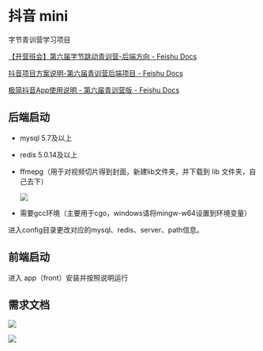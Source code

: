 # 抖音 mini



字节青训营学习项目

[‍‌‬‍⁡‌⁡⁣⁢⁡‌‌⁤⁣﻿‍‌‍⁡‍‍‍‍⁣‌‌﻿‌﻿⁤⁡‍‬﻿﻿‌‍‬⁡⁣⁣【开营班会】第六届字节跳动青训营-后端方向 - Feishu Docs](https://bytedance.feishu.cn/docx/KwNudUZqQoGL6sxDzFscelaHnGg)

[⁡⁡⁤﻿‬⁢⁡⁤⁢﻿‌⁤﻿⁢﻿﻿⁤⁡⁢⁤⁤⁤﻿⁡‌‌⁣⁣‬⁤⁣⁡⁢⁤⁢‬‌﻿抖音项目方案说明-第六届青训营后端项目 - Feishu Docs](https://bytedance.feishu.cn/docx/BhEgdmoI3ozdBJxly71cd30vnRc)

[⁣‌‍‌﻿⁤‬‌﻿⁢⁢﻿⁡‍‍‍‬⁤‍‬‍﻿‬﻿⁣‍﻿⁢‬‬⁡‬⁤‍‍﻿‍⁡⁢‬极简抖音App使用说明 - 第六届青训营版 - Feishu Docs](https://bytedance.feishu.cn/docx/NMneddpKCoXZJLxHePUcTzGgnmf)

## 后端启动

- mysql 5.7及以上

- redis 5.0.14及以上

- ffmepg（用于对视频切片得到封面，新建lib文件夹，并下载到 lib 文件夹，自己去下）

  ![](https://github.com/Eric-is-good/douyin/blob/main/imgs/1.png)

- 需要gcc环境（主要用于cgo，windows请将mingw-w64设置到环境变量）

进入config目录更改对应的mysql、redis、server、path信息。



## 前端启动

进入 app（front）安装并按照说明运行





## 需求文档

![](https://github.com/Eric-is-good/douyin/blob/main/imgs/2.png)

![](https://github.com/Eric-is-good/douyin/blob/main/imgs/3.png)